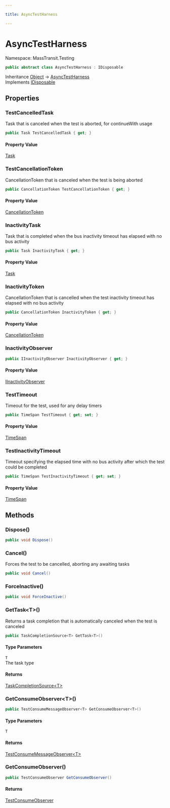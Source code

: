 ```yaml
---

title: AsyncTestHarness

---
```


# AsyncTestHarness

Namespace: MassTransit.Testing

```csharp
public abstract class AsyncTestHarness : IDisposable
```

Inheritance [Object](https://learn.microsoft.com/en-us/dotnet/api/system.object) → [AsyncTestHarness](../masstransit-testing/asynctestharness)<br/>
Implements [IDisposable](https://learn.microsoft.com/en-us/dotnet/api/system.idisposable)

## Properties

### **TestCancelledTask**

Task that is canceled when the test is aborted, for continueWith usage

```csharp
public Task TestCancelledTask { get; }
```

#### Property Value

[Task](https://learn.microsoft.com/en-us/dotnet/api/system.threading.tasks.task)<br/>

### **TestCancellationToken**

CancellationToken that is canceled when the test is being aborted

```csharp
public CancellationToken TestCancellationToken { get; }
```

#### Property Value

[CancellationToken](https://learn.microsoft.com/en-us/dotnet/api/system.threading.cancellationtoken)<br/>

### **InactivityTask**

Task that is completed when the bus inactivity timeout has elapsed with no bus activity

```csharp
public Task InactivityTask { get; }
```

#### Property Value

[Task](https://learn.microsoft.com/en-us/dotnet/api/system.threading.tasks.task)<br/>

### **InactivityToken**

CancellationToken that is cancelled when the test inactivity timeout has elapsed with no bus activity

```csharp
public CancellationToken InactivityToken { get; }
```

#### Property Value

[CancellationToken](https://learn.microsoft.com/en-us/dotnet/api/system.threading.cancellationtoken)<br/>

### **InactivityObserver**

```csharp
public IInactivityObserver InactivityObserver { get; }
```

#### Property Value

[IInactivityObserver](../masstransit-testing-implementations/iinactivityobserver)<br/>

### **TestTimeout**

Timeout for the test, used for any delay timers

```csharp
public TimeSpan TestTimeout { get; set; }
```

#### Property Value

[TimeSpan](https://learn.microsoft.com/en-us/dotnet/api/system.timespan)<br/>

### **TestInactivityTimeout**

Timeout specifying the elapsed time with no bus activity after which the test could be completed

```csharp
public TimeSpan TestInactivityTimeout { get; set; }
```

#### Property Value

[TimeSpan](https://learn.microsoft.com/en-us/dotnet/api/system.timespan)<br/>

## Methods

### **Dispose()**

```csharp
public void Dispose()
```

### **Cancel()**

Forces the test to be cancelled, aborting any awaiting tasks

```csharp
public void Cancel()
```

### **ForceInactive()**

```csharp
public void ForceInactive()
```

### **GetTask\<T\>()**

Returns a task completion that is automatically canceled when the test is canceled

```csharp
public TaskCompletionSource<T> GetTask<T>()
```

#### Type Parameters

`T`<br/>
The task type

#### Returns

[TaskCompletionSource\<T\>](https://learn.microsoft.com/en-us/dotnet/api/system.threading.tasks.taskcompletionsource-1)<br/>

### **GetConsumeObserver\<T\>()**

```csharp
public TestConsumeMessageObserver<T> GetConsumeObserver<T>()
```

#### Type Parameters

`T`<br/>

#### Returns

[TestConsumeMessageObserver\<T\>](../masstransit-testing-implementations/testconsumemessageobserver-1)<br/>

### **GetConsumeObserver()**

```csharp
public TestConsumeObserver GetConsumeObserver()
```

#### Returns

[TestConsumeObserver](../masstransit-testing-implementations/testconsumeobserver)<br/>
